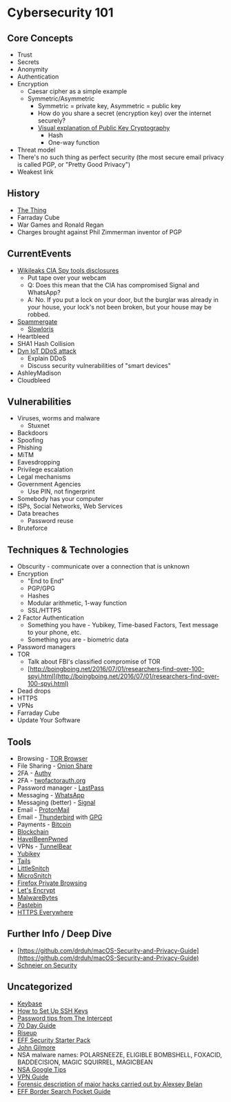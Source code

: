 # Cybersecurity 101

## Core Concepts
  * Trust
  * Secrets
  * Anonymity
  * Authentication
  * Encryption
  	* Caesar cipher as a simple example
    * Symmetric/Asymmetric
    	* Symmetric = private key, Asymmetric = public key
    	* How do you share a secret (encryption key) over the internet securely?
  		* [Visual explanation of Public Key Cryptography](https://www.youtube.com/watch?v=YEBfamv-_do&feature=youtu.be&t=161)
  			* Hash
  			* One-way function
  * Threat model
  * There's no such thing as perfect security (the most secure email privacy is called PGP, or "Pretty Good Privacy")
  * Weakest link

## History
  * [The Thing](https://en.wikipedia.org/wiki/The_Thing_(listening_device))
  * Farraday Cube
  * War Games and Ronald Regan
  * Charges brought against Phil Zimmerman inventor of PGP
  
## CurrentEvents
  * [Wikileaks CIA Spy tools disclosures](https://wikileaks.org/ciav7p1/)
    * Put tape over your webcam
    * Q: Does this mean that the CIA has compromised Signal and WhatsApp?
    * A: No. If you put a lock on your door, but the burglar was already in your house, your lock's not been broken, but your house may be robbed.
  * [Spammergate](https://mackeeper.com/blog/post/339-spammergate-the-fall-of-an-empire)
  	* [Slowloris](https://en.wikipedia.org/wiki/Slowloris_(computer_security))
  * Heartbleed
  * SHA1 Hash Collision 
  * [Dyn IoT DDoS attack](http://www.welivesecurity.com/2016/10/24/10-things-know-october-21-iot-ddos-attacks/)
    * Explain DDoS
    * Discuss security vulnerabilities of "smart devices"
  * AshleyMadison
  * Cloudbleed 

## Vulnerabilities
  * Viruses, worms and malware
  	* Stuxnet
  * Backdoors
  * Spoofing
  * Phishing
  * MiTM
  * Eavesdropping
  * Privilege escalation
  * Legal mechanisms
  * Government Agencies
    * Use PIN, not fingerprint
  * Somebody has your computer
  * ISPs, Social Networks, Web Services
  * Data breaches
  	* Password reuse
  * Bruteforce

## Techniques & Technologies
  * Obscurity - communicate over a connection that is unknown
  * Encryption
    * "End to End"
  	* PGP/GPG
  	* Hashes
  	* Modular arithmetic, 1-way function
  	* SSL/HTTPS
  * 2 Factor Authentication
    * Something you have - Yubikey, Time-based Factors, Text message to your phone, etc.
    * Something you are - biometric data
  * Password managers
  * TOR
    * Talk about FBI's classified compromise of TOR
    * [http://boingboing.net/2016/07/01/researchers-find-over-100-spyi.html](http://boingboing.net/2016/07/01/researchers-find-over-100-spyi.html)
  * Dead drops
  * HTTPS
  * VPNs
  * Farraday Cube
  * Update Your Software

## Tools
  * Browsing - [TOR Browser](https://www.torproject.org/projects/torbrowser.html.en)
  * File Sharing - [Onion Share](https://onionshare.org/)
  * 2FA - [Authy](https://www.authy.com/)
  * 2FA - [twofactorauth.org](https://twofactorauth.org/)
  * Password manager - [LastPass](https://www.lastpass.com)
  * Messaging - [WhatsApp](https://www.whatsapp.com/)
  * Messaging (better) - [Signal](https://whispersystems.org/)
  * Email - [ProtonMail](https://protonmail.com/)
  * Email - [Thunderbird](https://www.mozilla.org/en-US/thunderbird/) with [GPG](https://www.gnupg.org/)
  * Payments - [Bitcoin](https://bitcoin.org/en/)
  * [Blockchain](https://en.wikipedia.org/wiki/Blockchain_(database))
  * [HaveIBeenPwned](https://www.haveibeenpwned.com)
  * VPNs - [TunnelBear](https://www.tunnelbear.com/)
  * [Yubikey](https://www.yubico.com/start/)
  * [Tails](https://tails.boum.org/)
  * [LittleSnitch](https://www.obdev.at/products/littlesnitch/index.html)
  * [MicroSnitch](https://www.obdev.at/products/microsnitch/index.html)
  * [Firefox Private Browsing](https://support.mozilla.org/t5/Protect-your-privacy/Private-Browsing-Use-Firefox-without-saving-history/ta-p/4473)
  * [Let's Encrypt](https://letsencrypt.org/)
  * [MalwareBytes](https://www.malwarebytes.com/)
  * [Pastebin](http://pastebin.com/)
  * [HTTPS Everywhere](https://www.eff.org/HTTPS-Everywhere)

## Further Info / Deep Dive
  * [https://github.com/drduh/macOS-Security-and-Privacy-Guide](https://github.com/drduh/macOS-Security-and-Privacy-Guide)
  * [Schneier on Security](https://www.schneier.com/)

## Uncategorized
  * [Keybase](https://keybase.io/)
  * [How to Set Up SSH Keys](https://www.digitalocean.com/community/tutorials/how-to-set-up-ssh-keys--2)
  * [Password tips from The Intercept](https://theintercept.com/2015/03/26/passphrases-can-memorize-attackers-cant-guess/)
  * [70 Day Guide](https://medium.com/@TeacherC/90dayactionplan-ff86b1de6acb#.6l7nqso1u)
  * [Riseup](https://riseup.net/)
  * [EFF Security Starter Pack](https://ssd.eff.org/en/playlist/want-security-starter-pack)
  * [John Gilmore](http://www.toad.com/)
  * NSA malware names: POLARSNEEZE, ELIGIBLE BOMBSHELL, FOXACID, BADDECISION, MAGIC SQUIRREL, MAGICBEAN
  * [NSA Google Tips](https://www.wired.com/2013/05/nsa-manual-on-hacking-internet/)
  * [VPN Guide](https://medium.freecodecamp.com/how-to-set-up-a-vpn-in-5-minutes-for-free-and-why-you-urgently-need-one-d5cdba361907)
  * [Forensic description of major hacks carried out by Alexsey Belan](https://medium.com/@chrismcnab/alexseys-ttps-1204d9050551#.kq10afqxr)
  * [EFF Border Search Pocket Guide](https://www.eff.org/document/eff-border-search-pocket-guide)

